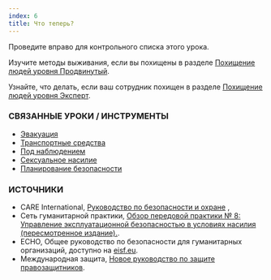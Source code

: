 ```yaml
---
index: 6
title: Что теперь?
---
```

Проведите вправо для контрольного списка этого урока.

Изучите методы выживания, если вы похищены в разделе [Похищение людей уровня Продвинутый](umbrella://incident-response/kidnapping/advanced).

Узнайте, что делать, если ваш сотрудник похищен в разделе [Похищение людей уровня Эксперт](umbrella://incident-response/kidnapping/expert).

### СВЯЗАННЫЕ УРОКИ / ИНСТРУМЕНТЫ

*   [Эвакуация](umbrella://incident-response/evacuation)
*   [Транспортные средства](umbrella://travel/vehicles)
*   [Под наблюдением](umbrella://work/being-followed/beginner)
*   [Сексуальное насилие](umbrella://incident-response/sexual-assault)
*   [Планирование безопасности](umbrella://assess-your-risk/security-planning)

### ИСТОЧНИКИ

*   CARE International, [Руководство по безопасности и охране](https://www.eisf.eu/wp-content/uploads/2014/09/0614-Macpherson-2004-CARE-International-Safety-and-Security-Handbook.pdf) ,
*   Сеть гуманитарной практики, [Обзор передовой практики № 8: Управление эксплуатационной безопасностью в условиях насилия (пересмотренное издание).](http://odihpn.org/wp-content/uploads/2010/11/GPR_8_revised2.pdf).
*   ECHO, Общее руководство по безопасности для гуманитарных организаций, доступно на [eisf.eu](https://www.eisf.eu/library/generic-security-guide-for-humanitarian-organisations/).
*   Международная защита, [Новое руководство по защите правозащитников](https://www.protectioninternational.org/en/node/1106).